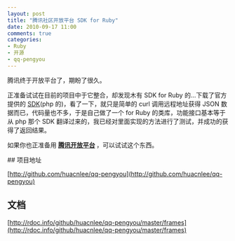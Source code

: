 ```yaml
---
layout: post
title: "腾讯社区开放平台 SDK for Ruby"
date: 2010-09-17 11:00
comments: true
categories: 
- Ruby
- 开源
- qq-pengyou
---
```

<p>腾讯终于开放平台了，期盼了很久。</p>
<p>正准备试试在目前的项目中于它整合，却发现木有 SDK for Ruby 的...下载了官方提供的 <a href="http://wiki.opensns.qq.com/wiki/SDK%E4%B8%8B%E8%BD%BD" target="_blank">SDK</a>(php 的)，看了一下，就只是简单的 curl 调用远程地址获得 JSON 数据而已，代码量也不多，于是自己做了一个 for Ruby 的类库，功能接口基本等于从 php 那个 SDK 翻译过来的，我已经对里面实现的方法进行了测试，并成功的获得了返回结果。</p>
<p>如果你也正准备用&nbsp;<strong><a href="http://opensns.qq.com/" target="_blank">腾讯开放平台</a> </strong>，可以试试这个东西。</p>
## 项目地址

[http://github.com/huacnlee/qq-pengyou](http://github.com/huacnlee/qq-pengyou)

## 文档

[http://rdoc.info/github/huacnlee/qq-pengyou/master/frames](http://rdoc.info/github/huacnlee/qq-pengyou/master/frames)

